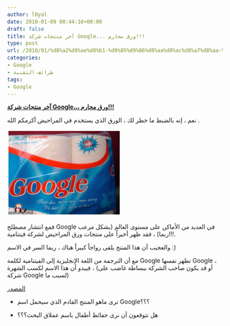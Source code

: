 ```yaml
---
author: l0yal
date: 2010-01-09 08:44:16+00:00
draft: false
title: آخر منتجات شركة Google،،، ورق محارم!!!
type: post
url: /2010/01/%d8%a2%d8%ae%d8%b1-%d9%85%d9%86%d8%aa%d8%ac%d8%a7%d8%aa-%d8%b4%d8%b1%d9%83%d8%a9-google%d8%8c%d8%8c%d8%8c-%d9%88%d8%b1%d9%82-%d9%85%d8%ad%d8%a7%d8%b1%d9%85/
categories:
- Google
- طرائف التقنية
tags:
- Google
---
```


[**آخر منتجات شركة Google،،، ورق محارم!!!**](https://www.it-scoop.com/2010/01/%d8%a2%d8%ae%d8%b1-%d9%85%d9%86%d8%aa%d8%ac%d8%a7%d8%aa-%d8%b4%d8%b1%d9%83%d8%a9-google%d8%8c%d8%8c%d8%8c-%d9%88%d8%b1%d9%82-%d9%85%d8%ad%d8%a7%d8%b1%d9%85/)


نعم ، إنه بالضبط ما خطر لك ، الورق الذي يستخدم في المراحيض أكرمكم الله .

[![](paper.jpg)
](https://www.it-scoop.com/2010/01/%d8%a2%d8%ae%d8%b1-%d9%85%d9%86%d8%aa%d8%ac%d8%a7%d8%aa-%d8%b4%d8%b1%d9%83%d8%a9-google%d8%8c%d8%8c%d8%8c-%d9%88%d8%b1%d9%82-%d9%85%d8%ad%d8%a7%d8%b1%d9%85/)

فمع انتشار مصطلح Google في العديد من الأماكن على مستوى العالم (بشكل مرعب ربما) ، فقد ظهر أخيراً على منتجات ورق المراحيض لشركة فيتنامية!!!.

والعجيب أن هذا المنتج يلقى رواجاً كبيراً هناك ، ربما السر في الاسم :)

مع أن الترجمة من اللغة الإنجليزية إلى الفيتنامية لكلمة Google تظهر نفسها Google ، فيبدو أن هذا الاسم لكسب الشهرة ، (أو قد يكون صاحب الشركة ببساطة غاضب على شركة Google لسبب ما)

[المصدر](http://mashable.com/2010/01/08/google-is-going-down-the-toilet-pic/)

- ترى ماهو المنتج القادم الذي سيحمل اسم Google؟؟؟

- هل تتوقعون أن نرى حفائظ أطفال باسم عملاق البحث؟؟؟

